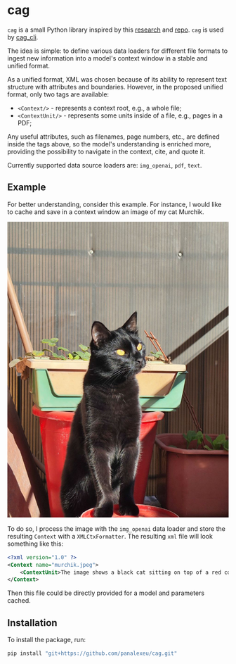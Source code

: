 # cag  

`cag` is a small Python library inspired by this [research](https://arxiv.org/html/2412.15605v1) and [repo](https://github.com/hhhuang/CAG). `cag` is used by [cag_cli](https://github.com/panalexeu/cag_cli.git).

The idea is simple: to define various data loaders for different file formats to ingest new information into a model's context window in a stable and unified format. 

As a unified format, XML was chosen because of its ability to represent text structure with attributes and boundaries. However, in the proposed unified format, only two tags are available:

* `<Context/>` - represents a context root, e.g., a whole file;
* `<ContextUnit/>` - represents some units inside of a file, e.g., pages in a PDF;

Any useful attributes, such as filenames, page numbers, etc., are defined inside the tags above, so the model's understanding is enriched more, providing the possibility to navigate in the context, cite, and quote it.

Currently supported data source loaders are: `img_openai`, `pdf`, `text`.

## Example  

For better understanding, consider this example. For instance, I would like to cache and save in a context window an image of my cat Murchik.

![murchik](./imgs/murchik.jpeg)

To do so, I process the image with the `img_openai` data loader and store the resulting `Context` with a `XMLCtxFormatter`. The resulting `xml` file will look something like this:

```xml
<?xml version="1.0" ?>
<Context name="murchik.jpeg">
	<ContextUnit>The image shows a black cat sitting on top of a red container. The cat has striking yellow eyes and is looking towards the right side of the image. In the background, there are a couple of plant pots, one green and beige with some small green plants growing in it, and another larger red pot containing other plants. The setting appears to be outdoors, possibly in a garden or balcony area, with sunlight casting shadows on the wall behind. The overall scene has a warm and calm atmosphere.</ContextUnit>
</Context>
```

Then this file could be directly provided for a model and parameters cached.

## Installation  

To install the package, run:

```bash
pip install "git+https://github.com/panalexeu/cag.git"
```
